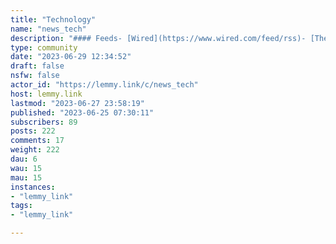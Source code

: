 ```yaml
---
title: "Technology" 
name: "news_tech"
description: "#### Feeds- [Wired](https://www.wired.com/feed/rss)- [The Verge](https://www.theverge.com/rss/index.xml)"
type: community
date: "2023-06-29 12:34:52"
draft: false
nsfw: false
actor_id: "https://lemmy.link/c/news_tech"
host: lemmy.link
lastmod: "2023-06-27 23:58:19"
published: "2023-06-25 07:30:11"
subscribers: 89
posts: 222
comments: 17
weight: 222
dau: 6
wau: 15
mau: 15
instances:
- "lemmy_link"
tags: 
- "lemmy_link"

---
```

